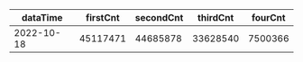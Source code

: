 |dataTime|firstCnt|secondCnt|thirdCnt|fourCnt|
|-|-|-|-|-|
|2022-10-18|45117471|44685878|33628540|7500366|